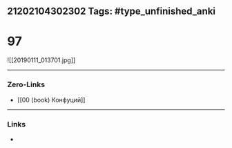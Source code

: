 21202104302302
Tags: #type_unfinished_anki 
---
# 97

![[20190111_013701.jpg]]

---
### Zero-Links
- [[00 (book) Конфуций]]
---
### Links
-
